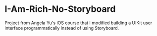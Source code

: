# I-Am-Rich-No-Storyboard

Project from Angela Yu's iOS course that I modified building a UIKit user interface programmatically instead of using Storyboard.
